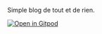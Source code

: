 Simple blog de tout et de rien.

[![Open in Gitpod](https://gitpod.io/button/open-in-gitpod.svg)](https://github.com/lpiot/blog)
